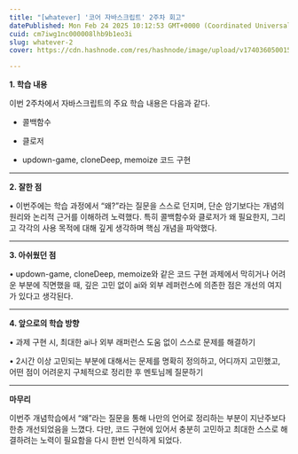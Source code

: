 ```yaml
---
title: "[whatever] '코어 자바스크립트' 2주차 회고"
datePublished: Mon Feb 24 2025 10:12:53 GMT+0000 (Coordinated Universal Time)
cuid: cm7iwg1nc000008lhb9b1eo3i
slug: whatever-2
cover: https://cdn.hashnode.com/res/hashnode/image/upload/v1740360500152/6744794c-0665-4463-9de8-730de8eaad65.png

---
```


**1\. 학습 내용**

이번 2주차에서 자바스크립트의 주요 학습 내용은 다음과 같다.

* 콜백함수
    
* 클로저
    
* updown-game, cloneDeep, memoize 코드 구현
    

---

**2\. 잘한 점**

• 이번주에는 학습 과정에서 “왜?”라는 질문을 스스로 던지며, 단순 암기보다는 개념의 원리와 논리적 근거를 이해하려 노력했다. 특히 콜백함수와 클로저가 왜 필요한지, 그리고 각각의 사용 목적에 대해 깊게 생각하며 핵심 개념을 파악했다.

---

**3\. 아쉬웠던 점**

• updown-game, cloneDeep, memoize와 같은 코드 구현 과제에서 막히거나 어려운 부분에 직면했을 때, 깊은 고민 없이 ai와 외부 레퍼런스에 의존한 점은 개선의 여지가 있다고 생각된다.

---

**4\. 앞으로의 학습 방향**

• 과제 구현 시, 최대한 ai나 외부 래퍼런스 도움 없이 스스로 문제를 해결하기

• 2시간 이상 고민되는 부분에 대해서는 문제를 명확히 정의하고, 어디까지 고민했고, 어떤 점이 어려운지 구체적으로 정리한 후 멘토님께 질문하기

---

**마무리**

이번주 개념학습에서 “왜”라는 질문을 통해 나만의 언어로 정리하는 부분이 지난주보다 한층 개선되었음을 느꼈다. 다만, 코드 구현에 있어서 충분히 고민하고 최대한 스스로 해결하려는 노력이 필요함을 다시 한번 인식하게 되었다.